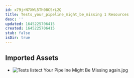 ```yaml
---
id: x79jrN7XWL5Th08CSrL2Q
title: Tests_your_pipeline_might_be_missing 1 Resources
desc: ''
updated: 1645225706415
created: 1645225706415
stub: false
isDir: true
---
```

## Imported Assets
- ![Tests listect Your Pipeline Might Be Missing again.jpg](/assets/tests-listect-your-pipeline-might-be-missing-again.jpg)
